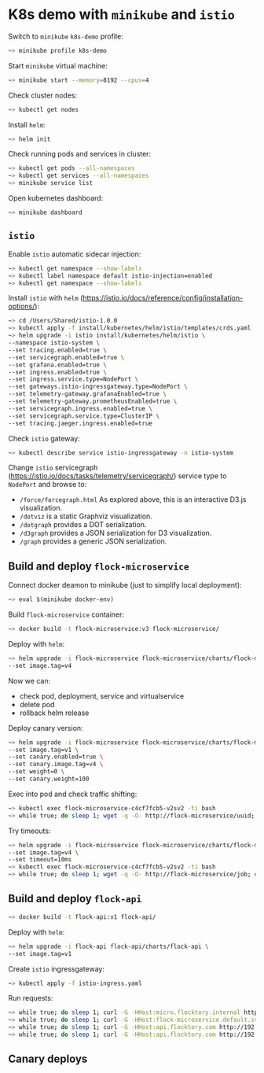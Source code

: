 # K8s demo with `minikube` and `istio`

Switch to `minikube` `k8s-demo` profile:
```bash
~> minikube profile k8s-demo
```

Start `minikube` virtual machine:
```bash
~> minikube start --memory=8192 --cpus=4
```

Check cluster nodes:
```bash
~> kubectl get nodes
```

Install `helm`:
```bash
~> helm init
```

Check running pods and services in cluster:
```bash
~> kubectl get pods --all-namespaces
~> kubectl get services --all-namespaces
~> minikube service list
```

Open kubernetes dashboard:
```bash
~> minikube dashboard
```

## `istio`

Enable `istio` automatic sidecar injection:
```bash
~> kubectl get namespace --show-labels
~> kubectl label namespace default istio-injection=enabled
~> kubectl get namespace --show-labels
```

Install `istio` with `helm` (https://istio.io/docs/reference/config/installation-options/):
```bash
~> cd /Users/Shared/istio-1.0.0
~> kubectl apply -f install/kubernetes/helm/istio/templates/crds.yaml
~> helm upgrade -i istio install/kubernetes/helm/istio \
--namespace istio-system \
--set tracing.enabled=true \
--set servicegraph.enabled=true \
--set grafana.enabled=true \
--set ingress.enabled=true \
--set ingress.service.type=NodePort \
--set gateways.istio-ingressgateway.type=NodePort \
--set telemetry-gateway.grafanaEnabled=true \
--set telemetry-gateway.prometheusEnabled=true \
--set servicegraph.ingress.enabled=true \
--set servicegraph.service.type=ClusterIP \
--set tracing.jaeger.ingress.enabled=true
```

Check `istio` gateway:
```bash
~> kubectl describe service istio-ingressgateway -n istio-system
```

Change `istio` servicegraph (https://istio.io/docs/tasks/telemetry/servicegraph/) service type to `NodePort` and browse to:

- `/force/forcegraph.html` As explored above, this is an interactive D3.js visualization.
- `/dotviz` is a static Graphviz visualization.
- `/dotgraph` provides a DOT serialization.
- `/d3graph` provides a JSON serialization for D3 visualization.
- `/graph` provides a generic JSON serialization.

## Build and deploy `flock-microservice`

Connect docker deamon to minikube (just to simplify local deployment):
```bash
~> eval $(minikube docker-env)
```

Build `flock-microservice` container:
```bash
~> docker build -t flock-microservice:v3 flock-microservice/
```

Deploy with `helm`:
```bash
~> helm upgrade -i flock-microservice flock-microservice/charts/flock-microservice \
--set image.tag=v4
```

Now we can:
- check pod, deployment, service and virtualservice
- delete pod
- rollback helm release

Deploy canary version:
```bash
~> helm upgrade -i flock-microservice flock-microservice/charts/flock-microservice \
--set image.tag=v1 \
--set canary.enabled=true \
--set canary.image.tag=v4 \
--set weight=0 \
--set canary.weight=100
```

Exec into pod and check traffic shifting:
```bash
~> kubectl exec flock-microservice-c4cf7fcb5-v2sv2 -ti bash
~> while true; do sleep 1; wget -q -O- http://flock-microservice/uuid; echo ''; done
```

Try timeouts:
```bash
~> helm upgrade -i flock-microservice flock-microservice/charts/flock-microservice \
--set image.tag=v4 \
--set timeout=10ms
~> kubectl exec flock-microservice-c4cf7fcb5-v2sv2 -ti bash
~> while true; do sleep 1; wget -q -O- http://flock-microservice/job; echo ''; done
```

## Build and deploy `flock-api`

```bash
~> docker build -t flock-api:v1 flock-api/
```

Deploy with `helm`:

```bash
~> helm upgrade -i flock-api flock-api/charts/flock-api \
--set image.tag=v1
```



Create `istio` ingressgateway:
```bash
~> kubectl apply -f istio-ingress.yaml
```

Run requests:
```bash
~> while true; do sleep 1; curl -G -HHost:micro.flocktory.internal http://192.168.99.101:31380/uuid; echo ''; done
~> while true; do sleep 1; curl -G -HHost:flock-microservice.default.svc.cluster.local http://192.168.99.101:31380/uuid; echo ''; done
~> while true; do sleep 1; curl -G -HHost:api.flocktory.com http://192.168.99.101:31380/parallel-requests; echo ''; done
~> while true; do sleep 1; curl -G -HHost:api.flocktory.com http://192.168.99.101:31380/sequential-requests; echo ''; done

```








## Canary deploys
